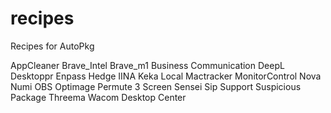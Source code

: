 # recipes
Recipes for AutoPkg

AppCleaner
Brave_Intel
Brave_m1
Business Communication
DeepL
Desktoppr
Enpass
Hedge
IINA
Keka
Local
Mactracker
MonitorControl
Nova
Numi
OBS
Optimage
Permute 3
Screen
Sensei
Sip
Support
Suspicious Package
Threema
Wacom Desktop Center
